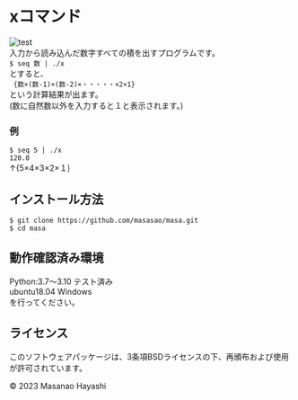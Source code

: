 # xコマンド
![test](https://github.com/masasao/masa/actions/workflows/test.yml/badge.svg
)  
入力から読み込んだ数字すべての積を出すプログラムです。  
`$ seq 数 | ./x`  
とすると、  
` {数×(数-1)×(数-2)×・・・・・×2×1}`  
という計算結果が出ます。  
(数に自然数以外を入力すると１と表示されます。)

### 例
`$ seq 5 | ./x`  
`120.0`  
↑{5×4×3×2×１｝

## インストール方法
`$ git clone https://github.com/masasao/masa.git`  
`$ cd masa`

## 動作確認済み環境
Python:3.7～3.10 テスト済み  
ubuntu18.04 Windows  
を行ってください。

## ライセンス
このソフトウェアパッケージは、3条項BSDライセンスの下、再頒布および使用が許可されています。  

© 2023 Masanao Hayashi

